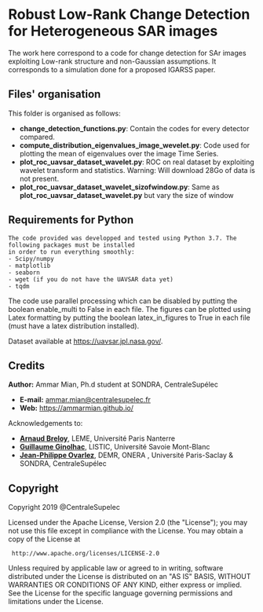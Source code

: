 # Robust Low-Rank Change Detection for Heterogeneous SAR images

The work here correspond to a code for change detection for SAr images exploiting Low-rank structure and non-Gaussian assumptions.
It corresponds to a simulation done for a proposed IGARSS paper.

## Files' organisation

This folder is organised as follows:
- **change_detection_functions.py**: Contain the codes for every detector compared.
- **compute_distribution_eigenvalues_image_wevelet.py**: Code used for plotting the mean of eigenvalues over the image Time Series.
- **plot_roc_uavsar_dataset_wavelet.py**: ROC on real dataset by exploiting wavelet transform and statistics. Warning: Will download 28Go of data is not present.
- **plot_roc_uavsar_dataset_wavelet_sizofwindow.py**: Same as **plot_roc_uavsar_dataset_wavelet.py** but vary the size of window


## Requirements for Python
	The code provided was developped and tested using Python 3.7. The following packages must be installed 
	in order to run everything smoothly:
	- Scipy/numpy
	- matplotlib
	- seaborn
	- wget (if you do not have the UAVSAR data yet)
	- tqdm

The code use parallel processing which can be disabled by putting the boolean enable_multi to False in each file.
The figures can be plotted using Latex formatting by putting the boolean latex_in_figures to True in each file (must have a latex distribution installed).

Dataset available at https://uavsar.jpl.nasa.gov/.

## Credits
**Author:** Ammar Mian, Ph.d student at SONDRA, CentraleSupélec
 - **E-mail:** ammar.mian@centralesupelec.fr
 - **Web:** https://ammarmian.github.io/
 
 Acknowledgements to:
 - [**Arnaud Breloy**](https://www.researchgate.net/profile/Arnaud_Breloy), LEME, Université Paris Nanterre
 - [**Guillaume Ginolhac**](https://www.listic.univ-smb.fr/presentation/membres/enseignants-chercheurs/guillaume-ginolhac/), LISTIC, Université Savoie Mont-Blanc
 - [**Jean-Philippe Ovarlez**](http://www.jeanphilippeovarlez.com/), DEMR, ONERA , Université Paris-Saclay  & SONDRA, CentraleSupélec

 
## Copyright
 
 Copyright 2019 @CentraleSupelec

 Licensed under the Apache License, Version 2.0 (the "License");
 you may not use this file except in compliance with the License.
 You may obtain a copy of the License at

     http://www.apache.org/licenses/LICENSE-2.0

 Unless required by applicable law or agreed to in writing, software
 distributed under the License is distributed on an "AS IS" BASIS,
 WITHOUT WARRANTIES OR CONDITIONS OF ANY KIND, either express or implied.
 See the License for the specific language governing permissions and
 limitations under the License.